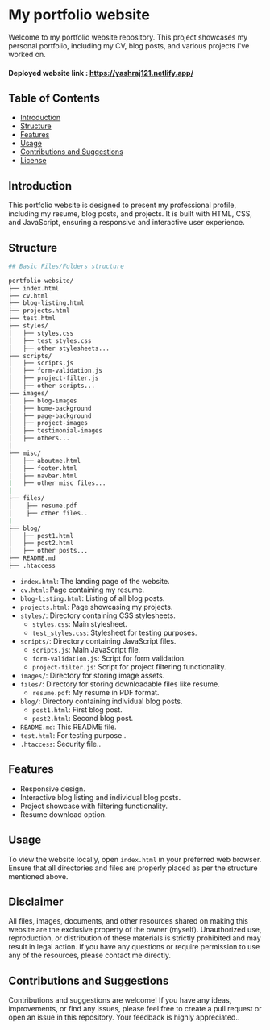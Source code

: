 # My portfolio website
Welcome to my portfolio website repository. This project showcases my personal portfolio, including my CV, blog posts, and various projects I've worked on.

#### Deployed website link : https://yashraj121.netlify.app/

## Table of Contents

- [Introduction](#introduction)
- [Structure](#structure)
- [Features](#features)
- [Usage](#usage)
- [Contributions and Suggestions](#contributions-and-suggestions)
- [License](#license)

## Introduction

This portfolio website is designed to present my professional profile, including my resume, blog posts, and projects. It is built with HTML, CSS, and JavaScript, ensuring a responsive and interactive user experience.

## Structure

```bash
## Basic Files/Folders structure

portfolio-website/
├── index.html
├── cv.html
├── blog-listing.html
├── projects.html
├── test.html
├── styles/
│   ├── styles.css
│   ├── test_styles.css
│   ├── other stylesheets...
├── scripts/
│   ├── scripts.js
│   ├── form-validation.js
│   ├── project-filter.js
│   ├── other scripts...
├── images/
│   ├── blog-images
│   ├── home-background
│   ├── page-background
│   ├── project-images
│   ├── testimonial-images
│   ├── others...
│
├── misc/
│   ├── aboutme.html
│   ├── footer.html
│   ├── navbar.html
|   ├── other misc files...
|
├── files/
│    ├── resume.pdf
│    ├── other files..
|
├── blog/
│   ├── post1.html
│   ├── post2.html
│   ├── other posts...
├── README.md
├── .htaccess 
```
- `index.html`: The landing page of the website.
- `cv.html`: Page containing my resume.
- `blog-listing.html`: Listing of all blog posts.
- `projects.html`: Page showcasing my projects.
- `styles/`: Directory containing CSS stylesheets.
  - `styles.css`: Main stylesheet.
  - `test_styles.css`: Stylesheet for testing purposes.
- `scripts/`: Directory containing JavaScript files.
  - `scripts.js`: Main JavaScript file.
  - `form-validation.js`: Script for form validation.
  - `project-filter.js`: Script for project filtering functionality.
- `images/`: Directory for storing image assets.
- `files/`: Directory for storing downloadable files like resume.
  - `resume.pdf`: My resume in PDF format.
- `blog/`: Directory containing individual blog posts.
  - `post1.html`: First blog post.
  - `post2.html`: Second blog post.
- `README.md`: This README file.
- `test.html`: For testing purpose..
- `.htaccess`: Security file..
## Features

- Responsive design.
- Interactive blog listing and individual blog posts.
- Project showcase with filtering functionality.
- Resume download option.

## Usage

To view the website locally, open `index.html` in your preferred web browser. Ensure that all directories and files are properly placed as per the structure mentioned above.

## Disclaimer
All files, images, documents, and other resources shared on making this website are the exclusive property of the owner (myself). Unauthorized use, reproduction, or distribution of these materials is strictly prohibited and may result in legal action. If you have any questions or require permission to use any of the resources, please contact me directly.

## Contributions and Suggestions

Contributions and suggestions are welcome! If you have any ideas, improvements, or find any issues, please feel free to create a pull request or open an issue in this repository. Your feedback is highly appreciated..

